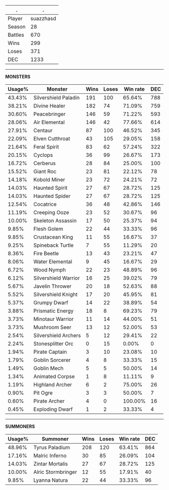 .|.
|-|-
Player|suazzhasd
Season|28
Battles|670
Wins|299
Loses|371
DEC|1233

---
**MONSTERS**

Usage%|Monster|Wins|Loses|Win rate|DEC|
-|-|-|-|-|-|
43.43%|Silvershield Paladin|191|100|65.64%|788|
38.21%|Divine Healer|182|74|71.09%|759|
30.60%|Peacebringer|146|59|71.22%|593|
28.06%|Air Elemental|146|42|77.66%|614|
27.91%|Centaur|87|100|46.52%|345|
22.09%|Elven Cutthroat|43|105|29.05%|158|
21.64%|Feral Spirit|83|62|57.24%|322|
20.15%|Cyclops|36|99|26.67%|173|
16.72%|Cerberus|28|84|25.00%|100|
15.52%|Giant Roc|23|81|22.12%|78|
14.18%|Kobold Miner|23|72|24.21%|72|
14.03%|Haunted Spirit|27|67|28.72%|125|
14.03%|Haunted Spider|27|67|28.72%|125|
12.54%|Cocatrice|36|48|42.86%|146|
11.19%|Creeping Ooze|23|52|30.67%|96|
10.00%|Skeleton Assassin|17|50|25.37%|94|
9.85%|Flesh Golem|22|44|33.33%|96|
9.85%|Crustacean King|11|55|16.67%|37|
9.25%|Spineback Turtle|7|55|11.29%|20|
8.36%|Fire Beetle|13|43|23.21%|47|
8.06%|Water Elemental|9|45|16.67%|29|
6.72%|Wood Nymph|22|23|48.89%|96|
6.12%|Silvershield Warrior|16|25|39.02%|79|
5.67%|Javelin Thrower|20|18|52.63%|88|
5.52%|Silvershield Knight|17|20|45.95%|81|
5.37%|Grumpy Dwarf|14|22|38.89%|54|
3.88%|Prismatic Energy|18|8|69.23%|79|
3.73%|Minotaur Warrior|11|14|44.00%|51|
3.73%|Mushroom Seer|13|12|52.00%|53|
2.54%|Silvershield Archers|5|12|29.41%|22|
2.24%|Stonesplitter Orc|0|15|0.00%|0|
1.94%|Pirate Captain|3|10|23.08%|10|
1.79%|Goblin Sorcerer|4|8|33.33%|15|
1.49%|Goblin Mech|5|5|50.00%|14|
1.34%|Animated Corpse|1|8|11.11%|9|
1.19%|Highland Archer|6|2|75.00%|26|
0.90%|Pit Ogre|3|3|50.00%|7|
0.60%|Pirate Archer|4|0|100.00%|16|
0.45%|Exploding Dwarf|1|2|33.33%|4|

---
**SUMMONERS**

Usage%|Summoner|Wins|Loses|Win rate|DEC|
-|-|-|-|-|-|
48.96%|Tyrus Paladium|208|120|63.41%|864|
17.16%|Malric Inferno|30|85|26.09%|104|
14.03%|Zintar Mortalis|27|67|28.72%|125|
10.00%|Alric Stormbringer|12|55|17.91%|40|
9.85%|Lyanna Natura|22|44|33.33%|96|
